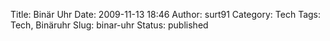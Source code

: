 Title: Binär Uhr
Date: 2009-11-13 18:46
Author: surt91
Category: Tech
Tags: Tech, Binäruhr
Slug: binar-uhr
Status: published

<center><object id="Frame" style="background-color:#ddd" data="{filename}/js/uhr/uhr.html" width="180" height="115"></object></center>
